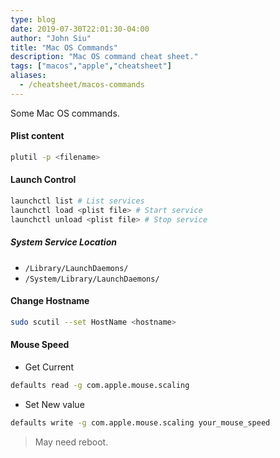 ```yaml
---
type: blog
date: 2019-07-30T22:01:30-04:00
author: "John Siu"
title: "Mac OS Commands"
description: "Mac OS command cheat sheet."
tags: ["macos","apple","cheatsheet"]
aliases:
  - /cheatsheet/macos-commands
---
```

Some Mac OS commands.
<!--more-->
#### Plist content

```sh
plutil -p <filename>
```

#### Launch Control

```sh
launchctl list # List services
launchctl load <plist file> # Start service
launchctl unload <plist file> # Stop service
```

##### System Service Location

- `/Library/LaunchDaemons/`
- `/System/Library/LaunchDaemons/`

#### Change Hostname

```sh
sudo scutil --set HostName <hostname>
```

#### Mouse Speed

- Get Current

```sh
defaults read -g com.apple.mouse.scaling
```

- Set New value

```sh
defaults write -g com.apple.mouse.scaling your_mouse_speed
```

> May need reboot.